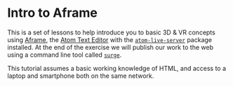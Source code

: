 # Intro to Aframe

This is a set of lessons to help introduce you to basic 3D & VR concepts using [Aframe](https://aframe.io/), the [Atom Text Editor](https://atom.io) with the [`atom-live-server`](https://atom.io/packages/atom-live-server) package installed. At the end of the exercise we will publish our work to the web using a command line tool called [`surge`](https://surge.sh).

This tutorial assumes a basic working knowledge of HTML, and access to a laptop and smartphone both on the same network.
